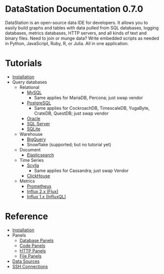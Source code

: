 # DataStation Documentation 0.7.0

DataStation is an open-source data IDE for developers. It allows you
to easily build graphs and tables with data pulled from SQL databases,
logging databases, metrics databases, HTTP servers, and all kinds of
text and binary files. Need to join or munge data? Write embedded
scripts as needed in Python, JavaScript, Ruby, R, or Julia. All in one
application.

# Tutorials

* [Installation](./Installation.md)
* Query databases
  * Relational
    * [MySQL](../tutorials/Query_MySQL_with_DataStation.md)
      * Same applies for MariaDB, Percona; just swap vendor
    * [PostgreSQL](../tutorials/Query_PostgreSQL_with_DataStation.md)
      * Same applies for CockroachDB, TimescaleDB, YugaByte, CrateDB, QuestDB; just swap vendor
    * [Oracle](../tutorials/Query_Oracle_with_DataStation.md)
    * [SQL Server](../tutorials/Query_SQL_Server_with_DataStation.md)
    * [SQLite](../tutorials/Query_SQLite_with_DataStation.md)
  * Warehouse
    * [BigQuery](../tutorials/Query_BigQuery_with_DataStation.md)
    * Snowflake (supported; but no tutorial yet)
  * Document
    * [Elasticsearch](../tutorials/Query_Elasticsearch_with_DataStation.md)
  * Time Series
    * [Scylla](../tutorials/Query_Scylla_with_DataStation.md)
      * Same applies for Cassandra; just swap Vendor
    * [ClickHouse](../tutorials/Query_ClickHouse_with_DataStation.md)
  * Metrics
    * [Prometheus](../tutorials/Query_Prometheus_with_DataStation.md)
    * [Influx 2.x (Flux)](../tutorials/Query_Influx_(2.x)_with_DataStation_(Flux).md)
    * [Influx 1.x (InfluxQL)](../tutorials/Query_Influx_(1.x)_with_DataStation_(InfluxQL).md)
  

# Reference

* [Installation](./Installation.md)
* Panels
  * [Database Panels](./Panels/Database_Panels.md)
  * [Code Panels](./Panels/Code_Panels.md)
  * [HTTP Panels](./Panels/HTTP_Panels.md)
  * [File Panels](./Panels/File_Panels.md)
* [Data Sources](./Data_Sources.md)
* [SSH Connections](./SSH_Connections.md)
